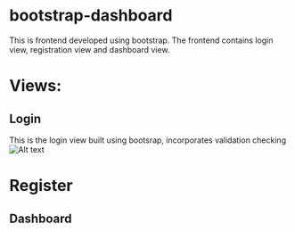 # bootstrap-dashboard
This is frontend developed using bootstrap. The frontend contains login view, registration view and dashboard view.

# Views:
## Login
This is the login view built using bootsrap, incorporates validation checking
![Alt text](bootstrap-dashboard/screenshots/dashboard_view.png?raw=true "Login")
# Register

## Dashboard
